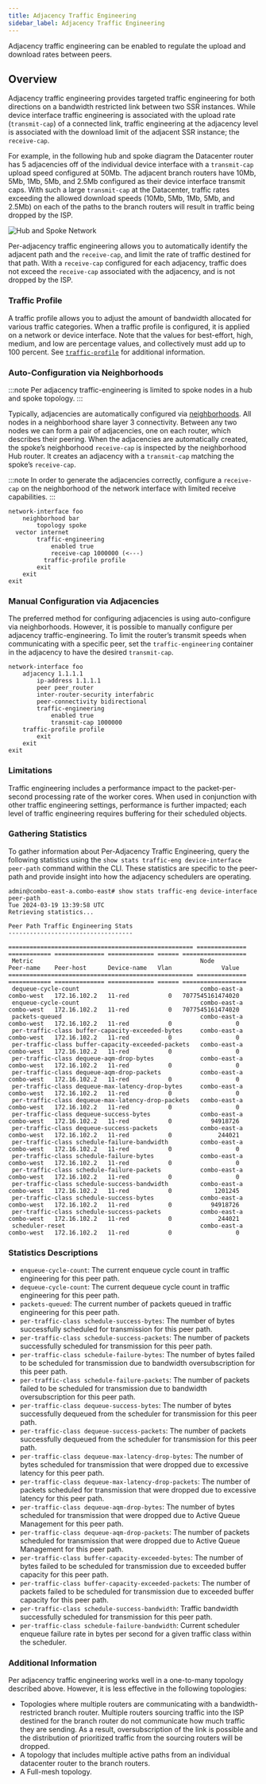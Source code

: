 ```yaml
---
title: Adjacency Traffic Engineering
sidebar_label: Adjacency Traffic Engineering
---
```


 Adjacency traffic engineering can be enabled to regulate the upload and download rates between peers.  

## Overview 

Adjacency traffic engineering provides targeted traffic engineering for both directions on a bandwidth restricted link between two SSR instances. While device interface traffic engineering is associated with the upload rate (`transmit-cap`) of a connected link, traffic engineering at the adjacency level is associated with the download limit of the adjacent SSR instance; the `receive-cap`.  

For example, in the following hub and spoke diagram the Datacenter router has 5 adjacencies off of the individual device interface with a `transmit-cap` upload speed configured at 50Mb. The adjacent branch routers have 10Mb, 5Mb, 1Mb, 5Mb, and 2.5Mb configured as their device interface transmit caps. With such a large `transmit-cap` at the Datacenter, traffic rates exceeding the allowed download speeds (10Mb, 5Mb, 1Mb, 5Mb, and 2.5Mb) on each of the paths to the branch routers will result in traffic being dropped by the ISP. 

![Hub and Spoke Network](/img/per_adjacency_example.png)

Per-adjacency traffic engineering allows you to automatically identify the adjacent path and the `receive-cap`, and limit the rate of traffic destined for that path. With a `receive-cap` configured for each adjacency, traffic does not exceed the `receive-cap` associated with the adjacency, and is not dropped by the ISP. 

### Traffic Profile

A traffic profile allows you to adjust the amount of bandwidth allocated for various traffic categories. When a traffic profile is configured, it is applied on a network or device interface. Note that the values for best-effort, high, medium, and low are percentage values, and collectively must add up to 100 percent. See [`traffic-profile`](config_reference_guide.md#traffic-profile) for additional information. 

### Auto-Configuration via Neighborhoods

:::note
Per adjacency traffic-engineering is limited to spoke nodes in a hub and spoke topology. 
:::

Typically, adjacencies are automatically configured via [neighborhoods](concepts_glossary.md#neighborhoods). All nodes in a neighborhood share layer 3 connectivity. Between any two nodes we can form a pair of adjacencies, one on each router, which describes their peering. When the adjacencies are automatically created, the spoke’s neighborhood `receive-cap` is inspected by the neighborhood Hub router. It creates an adjacency with a `transmit-cap` matching the spoke’s `receive-cap`. 

:::note 
In order to generate the adjacencies correctly, configure a `receive-cap` on the neighborhood of the network interface with limited receive capabilities.
:::

```
network-interface foo
    neighborhood bar
        topology spoke
  vector internet
        traffic-engineering
            enabled true
            receive-cap 1000000 (<---)
	      traffic-profile profile
        exit
    exit
exit
```

### Manual Configuration via Adjacencies

The preferred method for configuring adjacencies is using auto-configure via neighborhoods. However, it is possible to manually configure per adjacency traffic-engineering. To limit the router’s transmit speeds when communicating with a specific peer, set the `traffic-engineering` container in the adjacency to have the desired `transmit-cap`. 

```
network-interface foo
    adjacency 1.1.1.1
        ip-address 1.1.1.1
        peer peer_router
        inter-router-security interfabric
        peer-connectivity bidirectional
        traffic-engineering
            enabled true
            transmit-cap 1000000
	traffic-profile profile
        exit
    exit
exit
```

### Limitations

Traffic engineering includes a performance impact to the packet-per-second processing rate of the worker cores. When used in conjunction with other traffic engineering settings, performance is further impacted; each level of traffic engineering requires buffering for their scheduled objects. 

### Gathering Statistics

To gather information about Per-Adjacency Traffic Engineering, query the following statistics using the `show stats traffic-eng device-interface peer-path` command within the CLI. These statistics are specific to the peer-path and provide insight into how the adjacency schedulers are operating.

```
admin@combo-east-a.combo-east# show stats traffic-eng device-interface peer-path
Tue 2024-03-19 13:39:58 UTC
Retrieving statistics...

Peer Path Traffic Engineering Stats
-----------------------------------

==================================================== ============== ============ ============== ============= ====== ==================
 Metric                                               Node           Peer-name    Peer-host      Device-name   Vlan              Value
==================================================== ============== ============ ============== ============= ====== ==================
 dequeue-cycle-count                                  combo-east-a   combo-west   172.16.102.2   11-red           0   7077545161474020
 enqueue-cycle-count                                  combo-east-a   combo-west   172.16.102.2   11-red           0   7077545161474020
 packets-queued                                       combo-east-a   combo-west   172.16.102.2   11-red           0                  0
 per-traffic-class buffer-capacity-exceeded-bytes     combo-east-a   combo-west   172.16.102.2   11-red           0                  0
 per-traffic-class buffer-capacity-exceeded-packets   combo-east-a   combo-west   172.16.102.2   11-red           0                  0
 per-traffic-class dequeue-aqm-drop-bytes             combo-east-a   combo-west   172.16.102.2   11-red           0                  0
 per-traffic-class dequeue-aqm-drop-packets           combo-east-a   combo-west   172.16.102.2   11-red           0                  0
 per-traffic-class dequeue-max-latency-drop-bytes     combo-east-a   combo-west   172.16.102.2   11-red           0                  0
 per-traffic-class dequeue-max-latency-drop-packets   combo-east-a   combo-west   172.16.102.2   11-red           0                  0
 per-traffic-class dequeue-success-bytes              combo-east-a   combo-west   172.16.102.2   11-red           0           94918726
 per-traffic-class dequeue-success-packets            combo-east-a   combo-west   172.16.102.2   11-red           0             244021
 per-traffic-class schedule-failure-bandwidth         combo-east-a   combo-west   172.16.102.2   11-red           0                  0
 per-traffic-class schedule-failure-bytes             combo-east-a   combo-west   172.16.102.2   11-red           0                  0
 per-traffic-class schedule-failure-packets           combo-east-a   combo-west   172.16.102.2   11-red           0                  0
 per-traffic-class schedule-success-bandwidth         combo-east-a   combo-west   172.16.102.2   11-red           0            1201245
 per-traffic-class schedule-success-bytes             combo-east-a   combo-west   172.16.102.2   11-red           0           94918726
 per-traffic-class schedule-success-packets           combo-east-a   combo-west   172.16.102.2   11-red           0             244021
 scheduler-reset                                      combo-east-a   combo-west   172.16.102.2   11-red           0                  0
```

### Statistics Descriptions

- `enqueue-cycle-count`: The current enqueue cycle count in traffic engineering for this peer path.
- `dequeue-cycle-count`: The current dequeue cycle count in traffic engineering for this peer path.
- `packets-queued`: The current number of packets queued in traffic engineering for this peer path.
- `per-traffic-class schedule-success-bytes`: The number of bytes successfully scheduled for transmission for this peer path. 
- `per-traffic-class schedule-success-packets`: The number of packets successfully scheduled for transmission for this peer path. 
- `per-traffic-class schedule-failure-bytes`: The number of bytes failed to be scheduled for transmission due to bandwidth oversubscription for this peer path. 
- `per-traffic-class schedule-failure-packets`: The number of packets failed to be scheduled for transmission due to bandwidth oversubscription for this peer path. 
- `per-traffic-class dequeue-success-bytes`: The number of bytes successfully dequeued from the scheduler for transmission for this peer path. 
- `per-traffic-class dequeue-success-packets`: The number of packets successfully dequeued from the scheduler for transmission for this peer path. 
- `per-traffic-class dequeue-max-latency-drop-bytes`: The number of bytes scheduled for transmission that were dropped due to excessive latency for this peer path.
- `per-traffic-class dequeue-max-latency-drop-packets`: The number of packets scheduled for transmission that were dropped due to excessive latency for this peer path.
- `per-traffic-class dequeue-aqm-drop-bytes`: The number of bytes scheduled for transmission that were dropped due to Active Queue Management for this peer path.
- `per-traffic-class dequeue-aqm-drop-packets`: The number of packets scheduled for transmission that were dropped due to Active Queue Management for this peer path.
- `per-traffic-class buffer-capacity-exceeded-bytes`: The number of bytes failed to be scheduled for transmission due to exceeded buffer capacity for this peer path.
- `per-traffic-class buffer-capacity-exceeded-packets`: The number of packets failed to be scheduled for transmission due to exceeded buffer capacity for this peer path.
- `per-traffic-class schedule-success-bandwidth`: Traffic bandwidth successfully scheduled for transmission for this peer path. 
- `per-traffic-class schedule-failure-bandwidth`: Current scheduler enqueue failure rate in bytes per second for a given traffic class within the scheduler.

### Additional Information

Per adjacency traffic engineering works well in a one-to-many topology described above. However, it is less effective in the following topologies:

- Topologies where multiple routers are communicating with a bandwidth-restricted branch router. Multiple routers sourcing traffic into the ISP destined for the branch router do not communicate how much traffic they are sending. As a result, oversubscription of the link is possible and the distribution of prioritized traffic from the sourcing routers will be dropped. 
- A topology that includes multiple active paths from an individual datacenter router to the branch routers. 
- A Full-mesh topology.